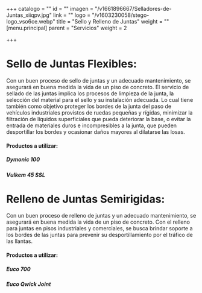 +++
catalogo = ""
id = ""
imagen = "/v1661896667/Selladores-de-Juntas_xiiqpv.jpg"
link = ""
logo = "/v1603230058/stego-logo_vso6ce.webp"
title = "Sello y Relleno de Juntas"
weight = ""
[menu.principal]
parent = "Servicios"
weight = 2

+++
# **Sello de Juntas Flexibles:**

Con un buen proceso de sello de juntas y un adecuado mantenimiento, se asegurará en buena medida la vida de un piso de concreto. El servicio de sellado de las juntas implica los procesos de limpieza de la junta, la selección del material para el sello y su instalación adecuada. Lo cual tiene también como objetivo proteger los bordes de la junta del paso de vehículos industriales provistos de ruedas pequeñas y rígidas, minimizar la filtración de líquidos superficiales que pueda deteriorar la base, o evitar la entrada de materiales duros e incompresibles a la junta, que pueden desportillar los bordes y ocasionar daños mayores al dilatarse las losas.

#### Productos a utilizar:

##### Dymonic 100

##### Vulkem 45 SSL

# **Relleno de Juntas Semirigidas:**

Con un buen proceso de relleno de juntas y un adecuado mantenimiento, se asegurará en buena medida la vida de un piso de concreto. Con el relleno para juntas en pisos industriales y comerciales, se busca brindar soporte a los bordes de las juntas para prevenir su desportillamiento por el tráfico de las llantas.

#### Productos a utilizar:

##### Euco 700

##### Euco Qwick Joint